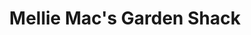 ---
title: "Mellie Mac's Garden Shack"
url: /black-mountain/mellie-macs-garden-shack/
shop: garden centre
---